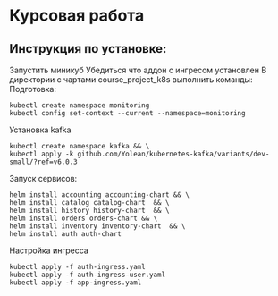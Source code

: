 # Курсовая работа
## Инструкция по установке:
Запустить миникуб
Убедиться что аддон с ингресом установлен
В директории с чартами course_project_k8s выполнить команды:
Подготовка:
```
kubectl create namespace monitoring
kubectl config set-context --current --namespace=monitoring
```

Установка kafka 
```
kubectl create namespace kafka && \
kubectl apply -k github.com/Yolean/kubernetes-kafka/variants/dev-small/?ref=v6.0.3
```

Запуск сервисов:
```
helm install accounting accounting-chart && \
helm install catalog catalog-chart  && \
helm install history history-chart  && \
helm install orders orders-chart && \
helm install inventory inventory-chart  && \
helm install auth auth-chart 
```
Настройка ингресса
``` 
kubectl apply -f auth-ingress.yaml 
kubectl apply -f auth-ingress-user.yaml
kubectl apply -f app-ingress.yaml
```






 
